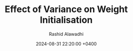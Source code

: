 ---
layout: post
author: Rashid Alawadhi
title:  "Effect of Variance on Weight Initialisation"
date:   2024-08-31 22:20:00 +0400
categories: ML
---